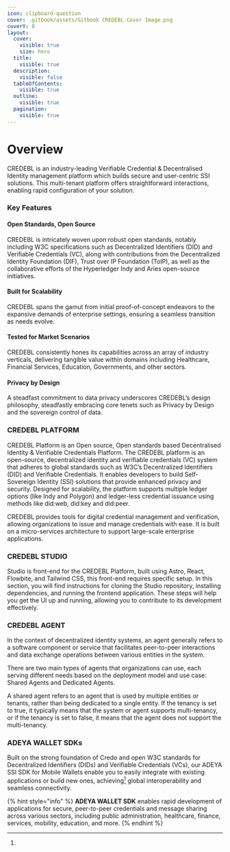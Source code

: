 ```yaml
---
icon: clipboard-question
cover: .gitbook/assets/Gitbook CREDEBL Cover Image.png
coverY: 0
layout:
  cover:
    visible: true
    size: hero
  title:
    visible: true
  description:
    visible: false
  tableOfContents:
    visible: true
  outline:
    visible: true
  pagination:
    visible: true
---
```


# Overview

CREDEBL is an industry-leading Verifiable Credential & Decentralised Identity management platform which builds secure and user-centric SSI solutions. This multi-tenant platform offers straightforward interactions, enabling rapid configuration of your solution.

### Key Features <a href="#key-features" id="key-features"></a>

#### **Open Standards, Open Source**

CREDEBL is intricately woven upon robust open standards, notably including W3C specifications such as Decentralized Identifiers (DID) and Verifiable Credentials (VC), along with contributions from the Decentralized Identity Foundation (DIF), Trust over IP Foundation (ToIP), as well as the collaborative efforts of the Hyperledger Indy and Aries open-source initiatives.

#### **Built for Scalability**

CREDEBL spans the gamut from initial proof-of-concept endeavors to the expansive demands of enterprise settings, ensuring a seamless transition as needs evolve.

#### **Tested for Market Scenarios**

CREDEBL consistently hones its capabilities across an array of industry verticals, delivering tangible value within domains including Healthcare, Financial Services, Education, Governments, and other sectors.

#### **Privacy by Design**

A steadfast commitment to data privacy underscores CREDEBL’s design philosophy, steadfastly embracing core tenets such as Privacy by Design and the sovereign control of data.

### CREDEBL PLATFORM <a href="#platform" id="platform"></a>

CREDEBL Platform is an Open source, Open standards based Decentralised Identity & Verifiable Credentials Platform. The CREDEBL platform is an open-source, decentralized identity and verifiable credentials (VC) system that adheres to global standards such as W3C’s Decentralized Identifiers (DID) and Verifiable Credentials. It enables developers to build Self-Sovereign Identity (SSI) solutions that provide enhanced privacy and security. Designed for scalability, the platform supports multiple ledger options (like Indy and Polygon) and ledger-less credential issuance using methods like did:web, did:key and did:peer.

CREDEBL provides tools for digital credential management and verification, allowing organizations to issue and manage credentials with ease. It is built on a micro-services architecture to support large-scale enterprise applications.

### CREDEBL STUDIO <a href="#studio" id="studio"></a>

Studio is front-end for the CREDEBL Platform, built using Astro, React, Flowbite, and Tailwind CSS, this front-end requires specific setup. In this section, you will find instructions for cloning the Studio repository, installing dependencies, and running the frontend application. These steps will help you get the UI up and running, allowing you to contribute to its development effectively.

### CREDEBL AGENT

In the context of decentralized identity systems, an agent generally refers to a software component or service that facilitates peer-to-peer interactions and data exchange operations between various entities in the system.

There are two main types of agents that organizations can use, each serving different needs based on the deployment model and use case: Shared Agents and Dedicated Agents.

A shared agent refers to an agent that is used by multiple entities or tenants, rather than being dedicated to a single entity. If the tenancy is set to true, it typically means that the system or agent supports multi-tenancy, or if the tenancy is set to false, it means that the agent does not support the multi-tenancy.

### **ADEYA WALLET SDKs**

Built on the strong foundation of Credo and open W3C standards for Decentralized Identifiers (DIDs) and Verifiable Credentials (VCs), our ADEYA SSI SDK for Mobile Wallets enable you to easily integrate with existing applications or build new ones, achieving[^1] global interoperability and seamless connectivity.

{% hint style="info" %}
**ADEYA WALLET SDK** enables rapid development of applications for secure, peer-to-peer credentials and message sharing across various sectors, including public administration, healthcare, finance, services, mobility, education, and more.
{% endhint %}



[^1]: 
